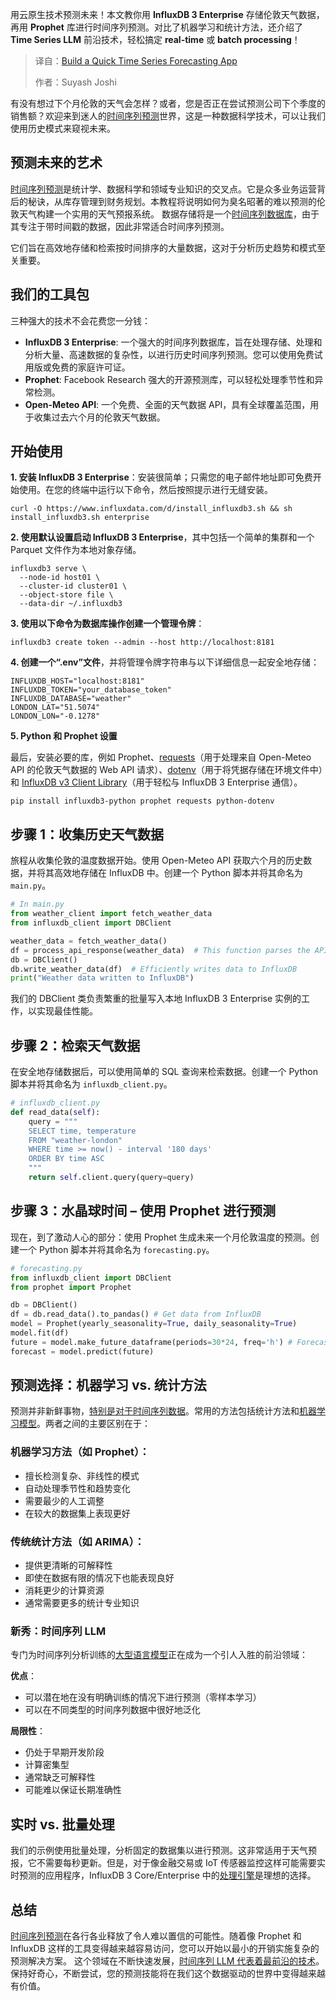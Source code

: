 
<!--
title: 构建一个快速的时间序列预测应用
cover: https://cdn.thenewstack.io/media/2025/05/c0c9e2c8-forecast.png
summary: 用云原生技术预测未来！本文教你用 **InfluxDB 3 Enterprise** 存储伦敦天气数据，再用 **Prophet** 库进行时间序列预测。对比了机器学习和统计方法，还介绍了 **Time Series LLM** 前沿技术，轻松搞定 **real-time** 或 **batch processing**！
-->

用云原生技术预测未来！本文教你用 **InfluxDB 3 Enterprise** 存储伦敦天气数据，再用 **Prophet** 库进行时间序列预测。对比了机器学习和统计方法，还介绍了 **Time Series LLM** 前沿技术，轻松搞定 **real-time** 或 **batch processing**！

> 译自：[Build a Quick Time Series Forecasting App](https://thenewstack.io/build-a-quick-time-series-forecasting-app/)
> 
> 作者：Suyash Joshi

有没有想过下个月伦敦的天气会怎样？或者，您是否正在尝试预测公司下个季度的销售额？欢迎来到迷人的[时间序列预测](https://thenewstack.io/time-series-forecasting-with-tensorflow-and-influxdb/)世界，这是一种数据科学技术，可以让我们使用历史模式来窥视未来。

## 预测未来的艺术

[时间序列预测](https://www.influxdata.com/time-series-forecasting-methods/?utm_source=vendor&utm_medium=referral&utm_campaign=2025-05_spnsr-ctn_ts-forecasting_tns)是统计学、数据科学和领域专业知识的交叉点。它是众多业务运营背后的秘诀，从库存管理到财务规划。本教程将说明如何为臭名昭著的难以预测的伦敦天气构建一个实用的天气预报系统。
数据存储将是一个[时间序列数据库](https://www.influxdata.com/time-series-database/?utm_source=vendor&utm_medium=referral&utm_campaign=2025-05_spnsr-ctn_ts-forecasting_tns)，由于其专注于带时间戳的数据，因此非常适合时间序列预测。

它们旨在高效地存储和检索按时间排序的大量数据，这对于分析历史趋势和模式至关重要。

## 我们的工具包

三种强大的技术不会花费您一分钱：

*   **InfluxDB 3 Enterprise**: 一个强大的时间序列数据库，旨在处理存储、处理和分析大量、高速数据的复杂性，以进行历史时间序列预测。您可以使用免费试用版或免费的家庭许可证。
*   **Prophet**: Facebook Research 强大的开源预测库，可以轻松处理季节性和异常检测。
*   **Open-Meteo API**: 一个免费、全面的天气数据 API，具有全球覆盖范围，用于收集过去六个月的伦敦天气数据。

## 开始使用

**1. 安装 InfluxDB 3 Enterprise**：安装很简单；只需您的电子邮件地址即可免费开始使用。在您的终端中运行以下命令，然后按照提示进行无缝安装。

```
curl -O https://www.influxdata.com/d/install_influxdb3.sh && sh install_influxdb3.sh enterprise
```

**2. 使用默认设置启动 InfluxDB 3 Enterprise**，其中包括一个简单的集群和一个 Parquet 文件作为本地对象存储。

```
influxdb3 serve \
  --node-id host01 \
  --cluster-id cluster01 \
  --object-store file \
  --data-dir ~/.influxdb3
```

**3. 使用以下命令为数据库操作创建一个管理令牌**：

```
influxdb3 create token --admin --host http://localhost:8181
```

**4. 创建一个“.env”文件**，并将管理令牌字符串与以下详细信息一起安全地存储：

```
INFLUXDB_HOST="localhost:8181"
INFLUXDB_TOKEN="your_database_token"
INFLUXDB_DATABASE="weather"
LONDON_LAT="51.5074"
LONDON_LON="-0.1278"
```

**5. Python 和 Prophet 设置**

最后，安装必要的库，例如 Prophet、[requests](https://pypi.org/project/requests/)（用于处理来自 Open-Meteo API 的伦敦天气数据的 Web API 请求）、[dotenv](https://pypi.org/project/python-dotenv/)（用于将凭据存储在环境文件中）和 [InfluxDB v3 Client Library](https://github.com/InfluxCommunity/influxdb3-python)（用于轻松与 InfluxDB 3 Enterprise 通信）。

```
pip install influxdb3-python prophet requests python-dotenv
```

## 步骤 1：收集历史天气数据

旅程从收集伦敦的温度数据开始。使用 Open-Meteo API 获取六个月的历史数据，并将其高效地存储在 InfluxDB 中。创建一个 Python 脚本并将其命名为 `main.py`。

```python
# In main.py
from weather_client import fetch_weather_data
from influxdb_client import DBClient

weather_data = fetch_weather_data()
df = process_api_response(weather_data)  # This function parses the API response
db = DBClient()
db.write_weather_data(df)  # Efficiently writes data to InfluxDB
print("Weather data written to InfluxDB")
```

我们的 DBClient 类负责繁重的批量写入本地 InfluxDB 3 Enterprise 实例的工作，以实现最佳性能。

## 步骤 2：检索天气数据

在安全地存储数据后，可以使用简单的 SQL 查询来检索数据。创建一个 Python 脚本并将其命名为 `influxdb_client.py`。

```python
# influxdb_client.py
def read_data(self):
    query = """
    SELECT time, temperature
    FROM "weather-london"
    WHERE time >= now() - interval '180 days'
    ORDER BY time ASC
    """
    return self.client.query(query=query)
```

## 步骤 3：水晶球时间 – 使用 Prophet 进行预测

现在，到了激动人心的部分：使用 Prophet 生成未来一个月伦敦温度的预测。创建一个 Python 脚本并将其命名为 `forecasting.py`。

```python
# forecasting.py
from influxdb_client import DBClient
from prophet import Prophet

db = DBClient()
df = db.read_data().to_pandas() # Get data from InfluxDB
model = Prophet(yearly_seasonality=True, daily_seasonality=True)
model.fit(df)
future = model.make_future_dataframe(periods=30*24, freq='h') # Forecast 1 month ahead
forecast = model.predict(future)
```

## 预测选择：机器学习 vs. 统计方法

预测并非新鲜事物，[特别是对于时间序列数据](https://thenewstack.io/data-modeling-part-2-method-for-time-series-databases/)。常用的方法包括统计方法和[机器学习模型](https://thenewstack.io/deploying-scalable-machine-learning-models-for-long-term-sustainability/)。两者之间的主要区别在于：

### 机器学习方法（如 Prophet）：

- 擅长检测复杂、非线性的模式
- 自动处理季节性和趋势变化
- 需要最少的人工调整
- 在较大的数据集上表现更好

### 传统统计方法（如 ARIMA）：

- 提供更清晰的可解释性
- 即使在数据有限的情况下也能表现良好
- 消耗更少的计算资源
- 通常需要更多的统计专业知识

### 新秀：时间序列 LLM

专门为时间序列分析训练的[大型语言模型](https://thenewstack.io/7-guiding-principles-for-working-with-llms/)正在成为一个引人入胜的前沿领域：

**优点**：

- 可以潜在地在没有明确训练的情况下进行预测（零样本学习）
- 可以在不同类型的时间序列数据中很好地泛化

**局限性**：

- 仍处于早期开发阶段
- 计算密集型
- 通常缺乏可解释性
- 可能难以保证长期准确性

## 实时 vs. 批量处理

我们的示例使用批量处理，分析固定的数据集以进行预测。这非常适用于天气预报，它不需要每秒更新。但是，对于像金融交易或 IoT 传感器监控这样可能需要实时预测的应用程序，InfluxDB 3 Core/Enterprise 中的[处理引擎](https://docs.influxdata.com/influxdb3/enterprise/plugins/?utm_source=vendor&utm_medium=referral&utm_campaign=2025-05_spnsr-ctn_ts-forecasting_tns)是理想的选择。

## 总结

[时间序列预测](https://thenewstack.io/what-is-time-series-forecasting/)在各行各业释放了令人难以置信的可能性。随着像 Prophet 和 InfluxDB 这样的工具变得越来越容易访问，您可以开始以最小的开销实施复杂的预测解决方案。
这个领域在不断快速发展，[时间序列 LLM 代表着最前沿的技术](https://thenewstack.io/bridging-time-series-from-edge-to-cloud/)。保持好奇心，不断尝试，您的预测技能将在我们这个数据驱动的世界中变得越来越有价值。